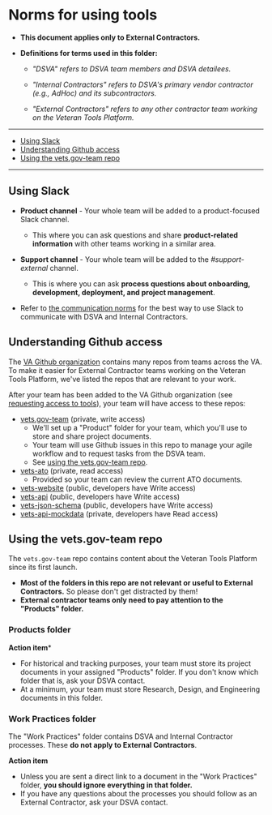 # Norms for using tools

* **This document applies only to External Contractors.**

* **Definitions for terms used in this folder:**

  * *"DSVA" refers to DSVA team members and DSVA detailees.*

  * *"Internal Contractors" refers to DSVA's primary vendor contractor (e.g., AdHoc) and its subcontractors.*

  * *"External Contractors" refers to any other contractor team working on the Veteran Tools Platform.*

<hr>

* [Using Slack](#using-slack)
* [Understanding Github access](#understanding-github-access)
* [Using the vets.gov-team repo](#using-the-vetsgov-team-repo)

<hr>


## Using Slack

* **Product channel** - Your whole team will be added to a product-focused Slack channel.

  * This where you can ask questions and share **product-related information** with other teams working in a similar area.

* **Support channel** - Your whole team will be added to the *#support-external* channel.

  * This is where you can ask **process questions about onboarding, development, deployment, and project management**.

* Refer to [the communication norms](../norms-communication.md#) for the best way to use Slack to communicate with DSVA and Internal Contractors.


## Understanding Github access

The [VA Github organization](https://github.com/department-of-veterans-affairs) contains many repos from teams across the VA. To make it easier for External Contractor teams working on the Veteran Tools Platform, we've listed the repos that are relevant to your work.

After your team has been added to the VA Github organization (see [requesting access to tools](../external-contractor-onboarding/request-access-to-tools.md)), your team will have access to these repos:

* [vets.gov-team](https://github.com/department-of-veterans-affairs/vets.gov-team) (private, write access)
    * We'll set up a "Product" folder for your team, which you'll use to store and share project documents.
    * Your team will use Github issues in this repo to manage your agile workflow and to request tasks from the DSVA team.
    * See [using the vets.gov-team repo](#using-the-vetsgov-team-repo).
* [vets-ato](https://github.com/department-of-veterans-affairs/vets.gov-ato) (private, read access)
    * Provided so your team can review the current ATO documents.
* [vets-website](https://github.com/department-of-veterans-affairs/vets-website) (public, developers have Write access)
* [vets-api](https://github.com/department-of-veterans-affairs/vets-api) (public, developers have Write access)
* [vets-json-schema](https://github.com/department-of-veterans-affairs/vets-json-schema) (public, developers have Write access)
* [vets-api-mockdata](https://github.com/department-of-veterans-affairs/vets-api-mockdata) (private, developers have Read access)


## Using the vets.gov-team repo

The ```vets.gov-team``` repo contains content about the Veteran Tools Platform since its first launch.
* **Most of the folders in this repo are not relevant or useful to External Contractors.** So please don't get distracted by them!
* **External contractor teams only need to pay attention to the "Products" folder.**

### Products folder

**Action item***
* For historical and tracking purposes, your team must store its project documents in your assigned "Products" folder. If you don't know which folder that is, ask your DSVA contact.
* At a minimum, your team must store Research, Design, and Engineering documents in this folder.

### Work Practices folder

The "Work Practices" folder contains DSVA and Internal Contractor processes. These **do not apply to External Contractors**.

**Action item**
* Unless you are sent a direct link to a document in the "Work Practices" folder, **you should ignore everything in that folder.**
* If you have any questions about the processes you should follow as an External Contractor, ask your DSVA contact.
